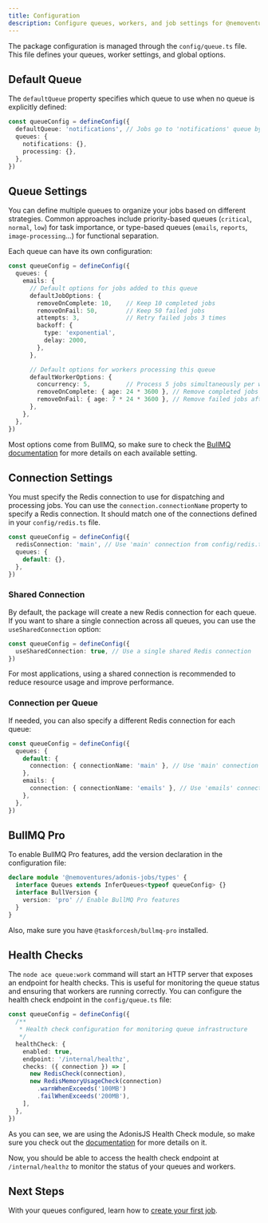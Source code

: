 ```yaml
---
title: Configuration
description: Configure queues, workers, and job settings for @nemoventures/adonis-jobs
---
```


The package configuration is managed through the `config/queue.ts` file. This file defines your queues, worker settings, and global options.

## Default Queue

The `defaultQueue` property specifies which queue to use when no queue is explicitly defined:

```typescript
const queueConfig = defineConfig({
  defaultQueue: 'notifications', // Jobs go to 'notifications' queue by default
  queues: {
    notifications: {},
    processing: {},
  },
})
```

## Queue Settings

You can define multiple queues to organize your jobs based on different strategies. Common approaches include priority-based queues (`critical`, `normal`, `low`) for task importance, or type-based queues (`emails`, `reports`, `image-processing`...) for functional separation. 

Each queue can have its own configuration:

```typescript
const queueConfig = defineConfig({
  queues: {
    emails: {
      // Default options for jobs added to this queue
      defaultJobOptions: {
        removeOnComplete: 10,    // Keep 10 completed jobs
        removeOnFail: 50,        // Keep 50 failed jobs
        attempts: 3,             // Retry failed jobs 3 times
        backoff: {
          type: 'exponential',
          delay: 2000,
        },
      },

      // Default options for workers processing this queue
      defaultWorkerOptions: {
        concurrency: 5,          // Process 5 jobs simultaneously per worker
        removeOnComplete: { age: 24 * 3600 }, // Remove completed jobs after 24h
        removeOnFail: { age: 7 * 24 * 3600 }, // Remove failed jobs after 7 days
      },
    },
  },
})
```

Most options come from BullMQ, so make sure to check the [BullMQ documentation](https://docs.bullmq.io/) for more details on each available setting.

## Connection Settings

You must specify the Redis connection to use for dispatching and processing jobs. You can use the `connection.connectionName` property to specify a Redis connection. It should match one of the connections defined in your `config/redis.ts` file.

```typescript
const queueConfig = defineConfig({
  redisConnection: 'main', // Use 'main' connection from config/redis.ts
  queues: {
    default: {},
  },
})
```

### Shared Connection

By default, the package will create a new Redis connection for each queue. If you want to share a single connection across all queues, you can use the `useSharedConnection` option:

```typescript
const queueConfig = defineConfig({
  useSharedConnection: true, // Use a single shared Redis connection
})
```

For most applications, using a shared connection is recommended to reduce resource usage and improve performance. 

### Connection per Queue

If needed, you can also specify a different Redis connection for each queue:

```typescript
const queueConfig = defineConfig({
  queues: {
    default: {
      connection: { connectionName: 'main' }, // Use 'main' connection for default queue
    },
    emails: {
      connection: { connectionName: 'emails' }, // Use 'emails' connection for emails queue
    },
  },
})
```

## BullMQ Pro

To enable BullMQ Pro features, add the version declaration in the configuration file:

```typescript
declare module '@nemoventures/adonis-jobs/types' {
  interface Queues extends InferQueues<typeof queueConfig> {}
  interface BullVersion {
    version: 'pro' // Enable BullMQ Pro features
  }
}
```

Also, make sure you have `@taskforcesh/bullmq-pro` installed.

## Health Checks

The `node ace queue:work` command will start an HTTP server that exposes an endpoint for health checks. This is useful for monitoring the queue status and ensuring that workers are running correctly.
You can configure the health check endpoint in the `config/queue.ts` file:

```typescript
const queueConfig = defineConfig({
  /**
   * Health check configuration for monitoring queue infrastructure
   */
  healthCheck: {
    enabled: true,
    endpoint: '/internal/healthz',
    checks: ({ connection }) => [
      new RedisCheck(connection),
      new RedisMemoryUsageCheck(connection)
        .warnWhenExceeds('100MB')
        .failWhenExceeds('200MB'),
    ],
  },
})
```

As you can see, we are using the AdonisJS Health Check module, so make sure you check out the [documentation](https://docs.adonisjs.com/guides/health-check) for more details on it. 

Now, you should be able to access the health check endpoint at `/internal/healthz` to monitor the status of your queues and workers.

## Next Steps

With your queues configured, learn how to [create your first job](/guides/creating-jobs).
